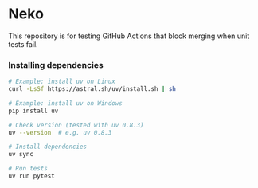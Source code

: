 # Neko

This repository is for testing GitHub Actions that block merging when unit tests fail.

### Installing dependencies

```bash
# Example: install uv on Linux
curl -LsSf https://astral.sh/uv/install.sh | sh

# Example: install uv on Windows
pip install uv

# Check version (tested with uv 0.8.3)
uv --version  # e.g. uv 0.8.3

# Install dependencies
uv sync

# Run tests
uv run pytest
```

